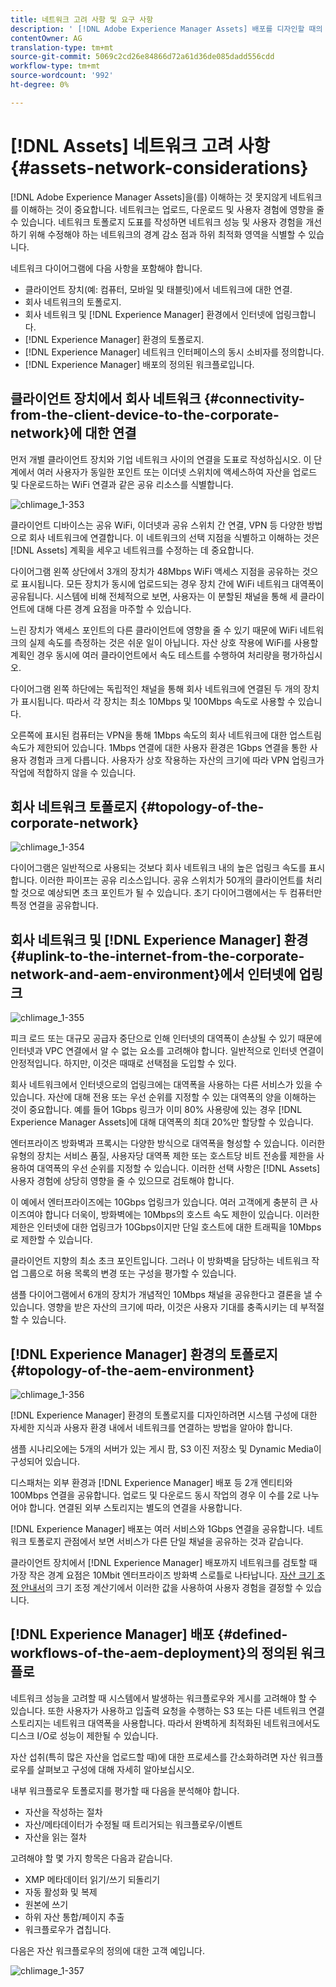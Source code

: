 ```yaml
---
title: 네트워크 고려 사항 및 요구 사항
description: ' [!DNL Adobe Experience Manager Assets] 배포를 디자인할 때의 네트워크 고려 사항에 대해 설명합니다.'
contentOwner: AG
translation-type: tm+mt
source-git-commit: 5069c2cd26e84866d72a61d36de085dadd556cdd
workflow-type: tm+mt
source-wordcount: '992'
ht-degree: 0%

---
```



# [!DNL Assets] 네트워크 고려 사항  {#assets-network-considerations}

[!DNL Adobe Experience Manager Assets]을(를) 이해하는 것 못지않게 네트워크를 이해하는 것이 중요합니다. 네트워크는 업로드, 다운로드 및 사용자 경험에 영향을 줄 수 있습니다. 네트워크 토폴로지 도표를 작성하면 네트워크 성능 및 사용자 경험을 개선하기 위해 수정해야 하는 네트워크의 경계 감소 점과 하위 최적화 영역을 식별할 수 있습니다.

네트워크 다이어그램에 다음 사항을 포함해야 합니다.

* 클라이언트 장치(예: 컴퓨터, 모바일 및 태블릿)에서 네트워크에 대한 연결.
* 회사 네트워크의 토폴로지.
* 회사 네트워크 및 [!DNL Experience Manager] 환경에서 인터넷에 업링크합니다.
* [!DNL Experience Manager] 환경의 토폴로지.
* [!DNL Experience Manager] 네트워크 인터페이스의 동시 소비자를 정의합니다.
* [!DNL Experience Manager] 배포의 정의된 워크플로입니다.

## 클라이언트 장치에서 회사 네트워크 {#connectivity-from-the-client-device-to-the-corporate-network}에 대한 연결

먼저 개별 클라이언트 장치와 기업 네트워크 사이의 연결을 도표로 작성하십시오. 이 단계에서 여러 사용자가 동일한 포인트 또는 이더넷 스위치에 액세스하여 자산을 업로드 및 다운로드하는 WiFi 연결과 같은 공유 리소스를 식별합니다.

![chlimage_1-353](assets/chlimage_1-353.png)

클라이언트 디바이스는 공유 WiFi, 이더넷과 공유 스위치 간 연결, VPN 등 다양한 방법으로 회사 네트워크에 연결합니다. 이 네트워크의 선택 지점을 식별하고 이해하는 것은 [!DNL Assets] 계획을 세우고 네트워크를 수정하는 데 중요합니다.

다이어그램 왼쪽 상단에서 3개의 장치가 48Mbps WiFi 액세스 지점을 공유하는 것으로 표시됩니다. 모든 장치가 동시에 업로드되는 경우 장치 간에 WiFi 네트워크 대역폭이 공유됩니다. 시스템에 비해 전체적으로 보면, 사용자는 이 분할된 채널을 통해 세 클라이언트에 대해 다른 경계 요점을 마주할 수 있습니다.

느린 장치가 액세스 포인트의 다른 클라이언트에 영향을 줄 수 있기 때문에 WiFi 네트워크의 실제 속도를 측정하는 것은 쉬운 일이 아닙니다. 자산 상호 작용에 WiFi를 사용할 계획인 경우 동시에 여러 클라이언트에서 속도 테스트를 수행하여 처리량을 평가하십시오.

다이어그램 왼쪽 하단에는 독립적인 채널을 통해 회사 네트워크에 연결된 두 개의 장치가 표시됩니다. 따라서 각 장치는 최소 10Mbps 및 100Mbps 속도로 사용할 수 있습니다.

오른쪽에 표시된 컴퓨터는 VPN을 통해 1Mbps 속도의 회사 네트워크에 대한 업스트림 속도가 제한되어 있습니다. 1Mbps 연결에 대한 사용자 환경은 1Gbps 연결을 통한 사용자 경험과 크게 다릅니다. 사용자가 상호 작용하는 자산의 크기에 따라 VPN 업링크가 작업에 적합하지 않을 수 있습니다.

## 회사 네트워크 토폴로지 {#topology-of-the-corporate-network}

![chlimage_1-354](assets/chlimage_1-354.png)

다이어그램은 일반적으로 사용되는 것보다 회사 네트워크 내의 높은 업링크 속도를 표시합니다. 이러한 파이프는 공유 리소스입니다. 공유 스위치가 50개의 클라이언트를 처리할 것으로 예상되면 초크 포인트가 될 수 있습니다. 초기 다이어그램에서는 두 컴퓨터만 특정 연결을 공유합니다.

## 회사 네트워크 및 [!DNL Experience Manager] 환경 {#uplink-to-the-internet-from-the-corporate-network-and-aem-environment}에서 인터넷에 업링크

![chlimage_1-355](assets/chlimage_1-355.png)

피크 로드 또는 대규모 공급자 중단으로 인해 인터넷의 대역폭이 손상될 수 있기 때문에 인터넷과 VPC 연결에서 알 수 없는 요소를 고려해야 합니다. 일반적으로 인터넷 연결이 안정적입니다. 하지만, 이것은 때때로 선택점을 도입할 수 있다.

회사 네트워크에서 인터넷으로의 업링크에는 대역폭을 사용하는 다른 서비스가 있을 수 있습니다. 자산에 대해 전용 또는 우선 순위를 지정할 수 있는 대역폭의 양을 이해하는 것이 중요합니다. 예를 들어 1Gbps 링크가 이미 80% 사용량에 있는 경우 [!DNL Experience Manager Assets]에 대해 대역폭의 최대 20%만 할당할 수 있습니다.

엔터프라이즈 방화벽과 프록시는 다양한 방식으로 대역폭을 형성할 수 있습니다. 이러한 유형의 장치는 서비스 품질, 사용자당 대역폭 제한 또는 호스트당 비트 전송률 제한을 사용하여 대역폭의 우선 순위를 지정할 수 있습니다. 이러한 선택 사항은 [!DNL Assets] 사용자 경험에 상당히 영향을 줄 수 있으므로 검토해야 합니다.

이 예에서 엔터프라이즈에는 10Gbps 업링크가 있습니다. 여러 고객에게 충분히 큰 사이즈여야 합니다 더욱이, 방화벽에는 10Mbps의 호스트 속도 제한이 있습니다. 이러한 제한은 인터넷에 대한 업링크가 10Gbps이지만 단일 호스트에 대한 트래픽을 10Mbps로 제한할 수 있습니다.

클라이언트 지향의 최소 초크 포인트입니다. 그러나 이 방화벽을 담당하는 네트워크 작업 그룹으로 허용 목록의 변경 또는 구성을 평가할 수 있습니다.

샘플 다이어그램에서 6개의 장치가 개념적인 10Mbps 채널을 공유한다고 결론을 낼 수 있습니다. 영향을 받은 자산의 크기에 따라, 이것은 사용자 기대를 충족시키는 데 부적절할 수 있습니다.

## [!DNL Experience Manager] 환경의 토폴로지 {#topology-of-the-aem-environment}

![chlimage_1-356](assets/chlimage_1-356.png)

[!DNL Experience Manager] 환경의 토폴로지를 디자인하려면 시스템 구성에 대한 자세한 지식과 사용자 환경 내에서 네트워크를 연결하는 방법을 알아야 합니다.

샘플 시나리오에는 5개의 서버가 있는 게시 팜, S3 이진 저장소 및 Dynamic Media이 구성되어 있습니다.

디스패처는 외부 환경과 [!DNL Experience Manager] 배포 등 2개 엔티티와 100Mbps 연결을 공유합니다. 업로드 및 다운로드 동시 작업의 경우 이 수를 2로 나누어야 합니다. 연결된 외부 스토리지는 별도의 연결을 사용합니다.

[!DNL Experience Manager] 배포는 여러 서비스와 1Gbps 연결을 공유합니다. 네트워크 토폴로지 관점에서 보면 서비스가 다른 단일 채널을 공유하는 것과 같습니다.

클라이언트 장치에서 [!DNL Experience Manager] 배포까지 네트워크를 검토할 때 가장 작은 경계 요점은 10Mbit 엔터프라이즈 방화벽 스로틀로 나타납니다. [자산 크기 조정 안내서](assets-sizing-guide.md)의 크기 조정 계산기에서 이러한 값을 사용하여 사용자 경험을 결정할 수 있습니다.

## [!DNL Experience Manager] 배포 {#defined-workflows-of-the-aem-deployment}의 정의된 워크플로

네트워크 성능을 고려할 때 시스템에서 발생하는 워크플로우와 게시를 고려해야 할 수 있습니다. 또한 사용자가 사용하고 입출력 요청을 수행하는 S3 또는 다른 네트워크 연결 스토리지는 네트워크 대역폭을 사용합니다. 따라서 완벽하게 최적화된 네트워크에서도 디스크 I/O로 성능이 제한될 수 있습니다.

자산 섭취(특히 많은 자산을 업로드할 때)에 대한 프로세스를 간소화하려면 자산 워크플로우를 살펴보고 구성에 대해 자세히 알아보십시오.

내부 워크플로우 토폴로지를 평가할 때 다음을 분석해야 합니다.

* 자산을 작성하는 절차
* 자산/메타데이터가 수정될 때 트리거되는 워크플로우/이벤트
* 자산을 읽는 절차

고려해야 할 몇 가지 항목은 다음과 같습니다.

* XMP 메타데이터 읽기/쓰기 되돌리기
* 자동 활성화 및 복제
* 원본에 쓰기
* 하위 자산 통합/페이지 추출
* 워크플로우가 겹칩니다.

다음은 자산 워크플로우의 정의에 대한 고객 예입니다.

![chlimage_1-357](assets/chlimage_1-357.png)
